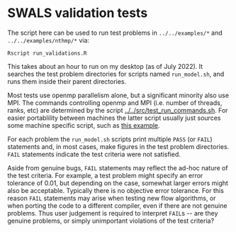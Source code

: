 # SWALS validation tests

The script here can be used to run test problems in `../../examples/*` and `../../examples/nthmp/*` via:

    Rscript run_validations.R

This takes about an hour to run on my desktop (as of July 2022). It searches the test problem directories for scripts named `run_model.sh`, and runs them inside their parent directories. 

Most tests use openmp parallelism alone, but a significant minority also use MPI. The commands controlling openmp and MPI (i.e. number of threads, ranks, etc) are determined by the script [../../src/test_run_commands.sh](../../src/test_run_commands). For easier portablility between machines the latter script usually just sources some machine specific script, such as [this example](../../src/test_run_commands_basic).

For each problem the `run_model.sh` scripts print multiple `PASS` (or `FAIL`) statements and, in most cases, make figures in the test problem directories. `FAIL` statements indicate the test criteria were not satisfied.

Aside from genuine bugs, `FAIL` statements may reflect the ad-hoc nature of the test criteria. For example, a test problem might specify an error tolerance of 0.01, but depending on the case, somewhat larger errors might also be acceptable. Typically there is no objective error tolerance. For this reason `FAIL` statements may arise when testing new flow algorithms, or when porting the code to a different compiler, even if there are not genuine problems. Thus user judgement is required to interpret `FAIL`s -- are they genuine problems, or simply unimportant violations of the test criteria?

